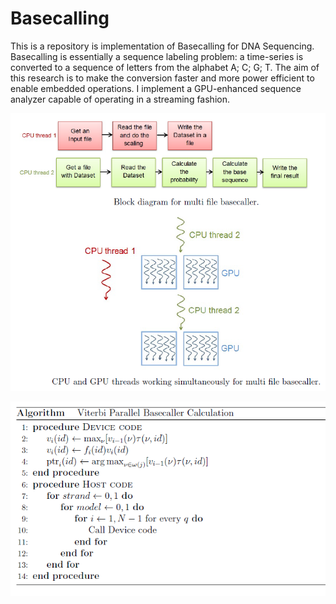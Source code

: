 # Basecalling
This is a repository is implementation of Basecalling for DNA Sequencing. Basecalling is essentially a sequence labeling problem: a time-series is
converted to a sequence of letters from the alphabet A; C; G; T. The aim of this research is
to make the conversion faster and more power efficient to enable embedded operations. I implement a GPU-enhanced sequence analyzer capable of operating in a streaming fashion. 

![block](/basescaller.png)

![viterbi](/viterbi.png)

